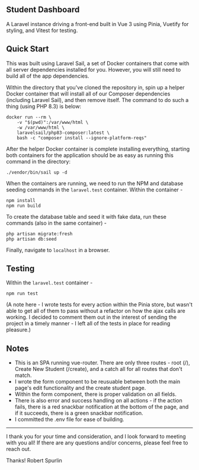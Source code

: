 ## Student Dashboard
A Laravel instance driving a front-end built in Vue 3 using Pinia, Vuetify for styling, and Vitest for testing. 

## Quick Start
This was built using Laravel Sail, a set of Docker containers that come with all server dependencies installed for you. However, you will still need to build all of the app dependencies. 

Within the directory that you've cloned the repository in, spin up a helper Docker container that will install all of our Composer dependencies (including Laravel Sail), and then remove itself. The command to do such a thing (using PHP 8.3) is below:

```
docker run --rm \
    -v "$(pwd)":/var/www/html \
    -w /var/www/html \
    laravelsail/php83-composer:latest \
    bash -c "composer install --ignore-platform-reqs"
```

After the helper Docker container is complete installing everything, starting both containers for the application should be as easy as running this command in the directory:

```
./vendor/bin/sail up -d
```

When the containers are running, we need to run the NPM and database seeding commands in the `laravel.test` container. Within the container -
```
npm install
npm run build
```

To create the database table and seed it with fake data, run these commands (also in the same container) -
```
php artisan migrate:fresh
php artisan db:seed
```

Finally, navigate to `localhost` in a browser. 

## Testing
Within the `laravel.test` container - 

```
npm run test
```

(A note here - I wrote tests for every action within the Pinia store, but wasn't able to get all of them to pass without a refactor on how the ajax calls are working. I decided to comment them out in the interest of sending the project in a timely manner - I left all of the tests in place for reading pleasure.)

## Notes

- This is an SPA running vue-router. There are only three routes - root (/), Create New Student (/create), and a catch all for all routes that don't match.
- I wrote the form component to be reusuable between both the main page's edit functionality and the create student page.
- Within the form component, there is proper validation on all fields.
- There is also error and success handling on all actions - if the action fails, there is a red snackbar notification at the bottom of the page, and if it succeeds, there is a green snackbar notification.
- I committed the .env file for ease of building. 

<hr />

I thank you for your time and consideration, and I look forward to meeting with you all! If there are any questions and/or concerns, please feel free to reach out. 

Thanks! Robert Spurlin